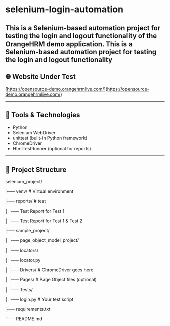# selenium-login-automation

This is a Selenium-based automation project for testing the login and logout functionality of the OrangeHRM demo application.
This is a **Selenium-based automation project** for testing the **login and logout functionality**
---

## 🌐 Website Under Test

[https://opensource-demo.orangehrmlive.com/](https://opensource-demo.orangehrmlive.com/)

---

## 🧰 Tools & Technologies

- Python
- Selenium WebDriver
- unittest (built-in Python framework)
- ChromeDriver
- HtmlTestRunner (optional for reports)

---

## 📁 Project Structure

selenium_project/

├── venv/ # Virtual environment

├── reports/ # test

│ └── Test Report for Test 1

│ └── Test Report for Test 1 & Test 2

├── sample_project/

│ └── page_object_model_project/

│ └── locators/

│ └── locator.py

│ ├── Drivers/ # ChromeDriver goes here

│ ├── Pages/ # Page Object files (optional)

│ └── Tests/

│ └── login.py # Your test script

├── requirements.txt

└── README.md
